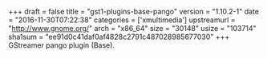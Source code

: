 +++
draft = false
title = "gst1-plugins-base-pango"
version = "1.10.2-1"
date = "2016-11-30T07:22:38"
categories = ['xmultimedia']
upstreamurl = "http://www.gnome.org/"
arch = "x86_64"
size = "30148"
usize = "103714"
sha1sum = "ee91d0c41daf0af4828c2791c487028985677030"
+++
GStreamer pango plugin (Base).